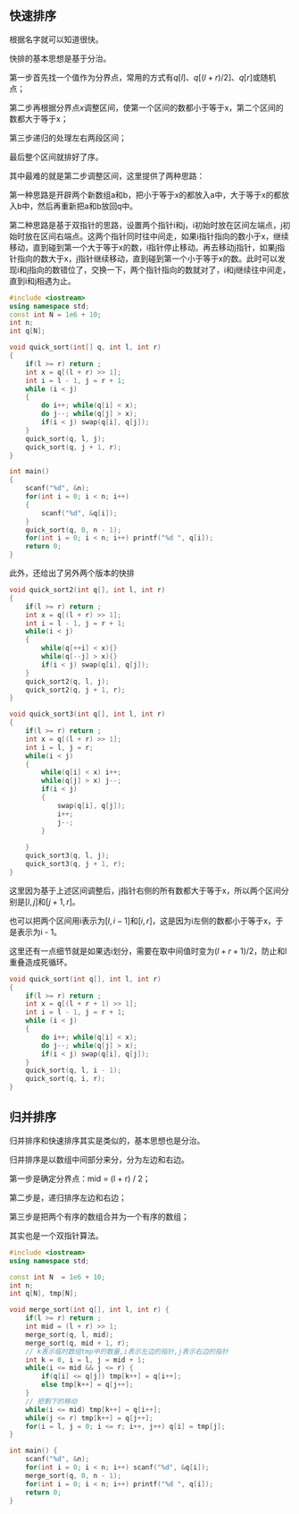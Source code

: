 ## 快速排序

根据名字就可以知道很快。

快排的基本思想是基于分治。

第一步首先找一个值作为分界点，常用的方式有$q[l]、q[(l+r)/2]、q[r]$或随机点；

第二步再根据分界点$x$调整区间，使第一个区间的数都小于等于x，第二个区间的数都大于等于x；

第三步递归的处理左右两段区间；

最后整个区间就排好了序。

其中最难的就是第二步调整区间，这里提供了两种思路：

第一种思路是开辟两个新数组a和b，把小于等于x的都放入a中，大于等于x的都放入b中，然后再重新把a和b放回q中。

第二种思路是基于双指针的思路，设置两个指针i和j，i初始时放在区间左端点，j初始时放在区间右端点。这两个指针同时往中间走，如果i指针指向的数小于x，继续移动，直到碰到第一个大于等于x的数，i指针停止移动。再去移动j指针，如果j指针指向的数大于x，j指针继续移动，直到碰到第一个小于等于x的数。此时可以发现i和j指向的数错位了，交换一下，两个指针指向的数就对了，i和j继续往中间走，直到i和j相遇为止。

```cpp
#include <iostream>
using namespace std;
const int N = 1e6 + 10;
int n;
int q[N];

void quick_sort(int[] q, int l, int r)
{
    if(l >= r) return ;
    int x = q[(l + r) >> 1];
	int i = l - 1, j = r + 1;
    while (i < j)
    {
        do i++; while(q[i] < x);
        do j--; while(q[j] > x);
        if(i < j) swap(q[i], q[j]);
    }
    quick_sort(q, l, j);
    quick_sort(q, j + 1, r);
}

int main()
{
	scanf("%d", &n);
    for(int i = 0; i < n; i++) 
    {
        scanf("%d", &q[i]);
    }
    quick_sort(q, 0, n - 1);
    for(int i = 0; i < n; i++) printf("%d ", q[i]);
	return 0;
}
```

此外，还给出了另外两个版本的快排

```cpp
void quick_sort2(int q[], int l, int r)
{
	if(l >= r) return ;
	int x = q[(l + r) >> 1];
	int i = l - 1, j = r + 1;
	while(i < j)
	{
		while(q[++i] < x){}
		while(q[--j] > x){}
		if(i < j) swap(q[i], q[j]);	
	}	
	quick_sort2(q, l, j);
	quick_sort2(q, j + 1, r);
}
```

```cpp
void quick_sort3(int q[], int l, int r)
{
	if(l >= r) return ;
	int x = q[(l + r) >> 1];
	int i = l, j = r;
	while(i < j)
	{
		while(q[i] < x) i++;
		while(q[j] > x) j--;
		if(i < j) 
		{
			swap(q[i], q[j]);
			i++;
			j--;
		}
		
	}
	quick_sort3(q, l, j);
	quick_sort3(q, j + 1, r);
}
```

这里因为基于上述区间调整后，j指针右侧的所有数都大于等于x，所以两个区间分别是$[l,j]$和$[j+1,r]$。

也可以把两个区间用i表示为$[l,i-1]$和$[i,r]$，这是因为i左侧的数都小于等于x，于是表示为i - 1。

这里还有一点细节就是如果选i划分，需要在取中间值时变为$(l+r+1)/2$，防止和l重叠造成死循环。

```cpp
void quick_sort(int q[], int l, int r)
{
    if(l >= r) return ;
    int x = q[(l + r + 1) >> 1];
	int i = l - 1, j = r + 1;
    while (i < j)
    {
        do i++; while(q[i] < x);
        do j--; while(q[j] > x);
        if(i < j) swap(q[i], q[j]);
    }
	quick_sort(q, l, i - 1);
	quick_sort(q, i, r);
}
```

## 归并排序

归并排序和快速排序其实是类似的，基本思想也是分治。

归并排序是以数组中间部分来分，分为左边和右边。

第一步是确定分界点：mid = (l + r) / 2；

第二步是，递归排序左边和右边；

第三步是把两个有序的数组合并为一个有序的数组；

其实也是一个双指针算法。

```cpp
#include <iostream>
using namespace std;

const int N  = 1e6 + 10;
int n;
int q[N], tmp[N];

void merge_sort(int q[], int l, int r) {
	if(l >= r) return ;
	int mid = (l + r) >> 1;
	merge_sort(q, l, mid);
	merge_sort(q, mid + 1, r);
	// k表示临时数组tmp中的数量,i表示左边的指针,j表示右边的指针
	int k = 0, i = l, j = mid + 1;
	while(i <= mid && j <= r) {
		if(q[i] <= q[j]) tmp[k++] = q[i++];
		else tmp[k++] = q[j++];
	}
	// 把剩下的移动
	while(i <= mid) tmp[k++] = q[i++];
	while(j <= r) tmp[k++] = q[j++];
	for(i = l, j = 0; i <= r; i++, j++) q[i] = tmp[j];
}

int main() {
	scanf("%d", &n);
	for(int i = 0; i < n; i++) scanf("%d", &q[i]);
	merge_sort(q, 0, n - 1);
	for(int i = 0; i < n; i++) printf("%d ", q[i]);
	return 0;
}
```

